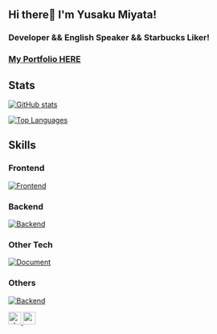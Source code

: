 ## Hi there👋 I'm Yusaku Miyata!
### Developer && English Speaker && Starbucks Liker!
### [My Portfolio HERE](https://pkmiya.net/)

## Stats
[![GitHub stats](https://github-readme-stats-three-delta-55.vercel.app/api?username=pkmiya&theme=vue-dark&show_icons=true&count_private=true)](https://github.com/pkmiya/github-readme-stats)

[![Top Languages](https://github-readme-stats.vercel.app/api/top-langs/?username=pkmiya&theme=vue-dark&show_icons=true&layout=compact)](https://github.com/pkmiya/github-readme-stats)

## Skills
### Frontend
[![Frontend](https://skillicons.dev/icons?i=html,css,js,ts,nextjs,react,vercel,materialui)](https://skillicons.dev)
### Backend
[![Backend](https://skillicons.dev/icons?i=nodejs,express,python,flask,mysql)](https://skillicons.dev)
### Other Tech
[![Document](https://skillicons.dev/icons?i=git,github,docker,arduino,processing,raspberrypi,vscode)](https://skillicons.dev)
### Others
[![Backend](https://skillicons.dev/icons?i=figma,notion,apple,twitter,discord)](https://skillicons.dev)

<p align="left">
  <a href="https://github.com/KotaTakeishi">
    <img height="25" src="https://komarev.com/ghpvc/?username=pkmiya" alt="pkmiya" />
  </a>
  <a href="https://github.com/KotaTakeishi">
    <img height="25" src="https://img.shields.io/github/followers/pkmiya?label=follow&logo=github&style=flat" />
  </a>
</p>
